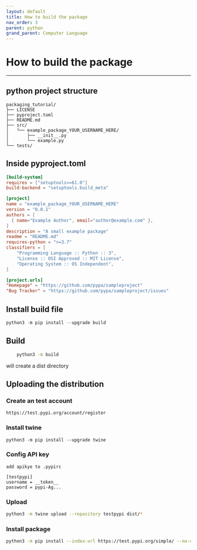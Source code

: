 ```yaml
---
layout: default
title: How to build the package
nav_order: 3
parent: python
grand_parent: Computer Language
---
```


# How to build the package
---

## python project structure

    packaging_tutorial/
    ├── LICENSE
    ├── pyproject.toml
    ├── README.md
    ├── src/
    │   └── example_package_YOUR_USERNAME_HERE/
    │       ├── __init__.py
    │       └── example.py
    └── tests/

## Inside pyproject.toml 

```toml
[build-system]
requires = ["setuptools>=61.0"]
build-backend = "setuptools.build_meta"

[project]
name = "example_package_YOUR_USERNAME_HERE"
version = "0.0.1"
authors = [
  { name="Example Author", email="author@example.com" },
]
description = "A small example package"
readme = "README.md"
requires-python = ">=3.7"
classifiers = [
    "Programming Language :: Python :: 3",
    "License :: OSI Approved :: MIT License",
    "Operating System :: OS Independent",
]

[project.urls]
"Homepage" = "https://github.com/pypa/sampleproject"
"Bug Tracker" = "https://github.com/pypa/sampleproject/issues"
```
    
## Install build file

```python
python3 -m pip install --upgrade build
```
## Build

```bash
    python3 -m build
```
will create a dist directory

## Uploading the distribution

### Create an test account

    https://test.pypi.org/account/register

### Install twine
    python3 -m pip install --upgrade twine

### Config API key

    add apikye to .pypirc

    [testpypi]
    username = __token__
    password = pypi-Ag...

### Upload
```bash
python3 -m twine upload --repository testpypi dist/*
```

### Install package

```bash
python3 -m pip install --index-url https://test.pypi.org/simple/ --no-deps example-package-YOUR-USERNAME-HERE
```

